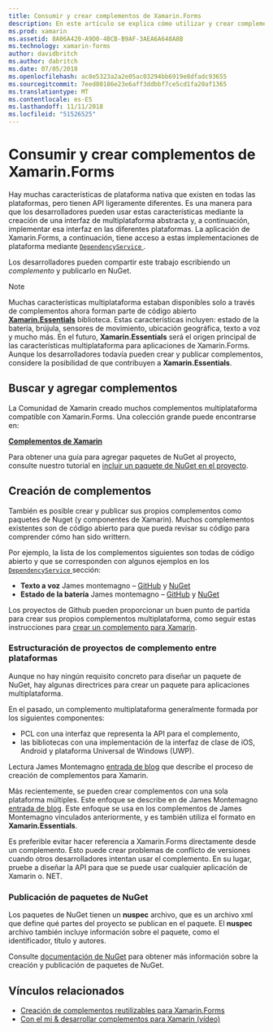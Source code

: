 ```yaml
---
title: Consumir y crear complementos de Xamarin.Forms
description: En este artículo se explica cómo utilizar y crear complementos de Xamarin.Forms. Complementos normalmente se usan para exponer fácilmente las características de plataforma nativa.
ms.prod: xamarin
ms.assetid: 8A06A420-A9D0-4BCB-B9AF-3AEA6A648A8B
ms.technology: xamarin-forms
author: davidbritch
ms.author: dabritch
ms.date: 07/05/2018
ms.openlocfilehash: ac8e5323a2a2e05ac03294bb6919e8dfadc93655
ms.sourcegitcommit: 7eed80186e23e6aff3ddbbf7ce5cd1fa20af1365
ms.translationtype: MT
ms.contentlocale: es-ES
ms.lasthandoff: 11/11/2018
ms.locfileid: "51526525"
---
```

# <a name="consuming-and-creating-xamarinforms-plugins"></a>Consumir y crear complementos de Xamarin.Forms

Hay muchas características de plataforma nativa que existen en todas las plataformas, pero tienen API ligeramente diferentes. Es una manera para que los desarrolladores pueden usar estas características mediante la creación de una interfaz de multiplataforma abstracta y, a continuación, implementar esa interfaz en las diferentes plataformas. La aplicación de Xamarin.Forms, a continuación, tiene acceso a estas implementaciones de plataforma mediante [ `DependencyService` ](~/xamarin-forms/app-fundamentals/dependency-service/index.md).

Los desarrolladores pueden compartir este trabajo escribiendo un _complemento_ y publicarlo en NuGet.

> [!NOTE]
> Muchas características multiplataforma estaban disponibles solo a través de complementos ahora forman parte de código abierto **[Xamarin.Essentials](~/essentials/index.md)** biblioteca. Estas características incluyen: estado de la batería, brújula, sensores de movimiento, ubicación geográfica, texto a voz y mucho más. En el futuro, **Xamarin.Essentials** será el origen principal de las características multiplataforma para aplicaciones de Xamarin.Forms. Aunque los desarrolladores todavía pueden crear y publicar complementos, considere la posibilidad de que contribuyen a **Xamarin.Essentials**.

## <a name="finding-and-adding-plugins"></a>Buscar y agregar complementos

La Comunidad de Xamarin creado muchos complementos multiplataforma compatible con Xamarin.Forms. Una colección grande puede encontrarse en:

[**Complementos de Xamarin**](https://github.com/xamarin/XamarinComponents)

Para obtener una guía para agregar paquetes de NuGet al proyecto, consulte nuestro tutorial en [incluir un paquete de NuGet en el proyecto](/visualstudio/mac/nuget-walkthrough/).

## <a name="creating-plugins"></a>Creación de complementos

También es posible crear y publicar sus propios complementos como paquetes de Nuget (y componentes de Xamarin). Muchos complementos existentes son de código abierto para que pueda revisar su código para comprender cómo han sido writtern.

Por ejemplo, la lista de los complementos siguientes son todas de código abierto y que se corresponden con algunos ejemplos en los [ `DependencyService` ](~/xamarin-forms/app-fundamentals/dependency-service/index.md) sección:

- **Texto a voz** James montemagno &ndash; [GitHub](https://github.com/jamesmontemagno/TextToSpeechPlugin) y [NuGet  ](https://www.nuget.org/packages/Xam.Plugins.TextToSpeech)
- **Estado de la batería** James montemagno &ndash; [GitHub](https://github.com/jamesmontemagno/BatteryPlugin) y [NuGet](https://www.nuget.org/packages/Xam.Plugin.Battery)

Los proyectos de Github pueden proporcionar un buen punto de partida para crear sus propios complementos multiplataforma, como seguir estas instrucciones para [crear un complemento para Xamarin](https://github.com/xamarin/XamarinComponents#create-a-plugin-for-xamarin).

### <a name="structuring-cross-platform-plugin-projects"></a>Estructuración de proyectos de complemento entre plataformas

Aunque no hay ningún requisito concreto para diseñar un paquete de NuGet, hay algunas directrices para crear un paquete para aplicaciones multiplataforma.

En el pasado, un complemento multiplataforma generalmente formada por los siguientes componentes:

- PCL con una interfaz que representa la API para el complemento,
- las bibliotecas con una implementación de la interfaz de clase de iOS, Android y plataforma Universal de Windows (UWP).

Lectura James Montemagno [entrada de blog](https://blog.xamarin.com/creating-reusable-plugins-for-xamarin-forms/) que describe el proceso de creación de complementos para Xamarin.

Más recientemente, se pueden crear complementos con una sola plataforma múltiples. Este enfoque se describe en de James Montemagno [entrada de blog](https://montemagno.com/converting-xamarin-libraries-to-sdk-style-multi-targeted-projects/). Este enfoque se usa en los complementos de James Montemagno vinculados anteriormente, y es también utiliza el formato en **Xamarin.Essentials**.

Es preferible evitar hacer referencia a Xamarin.Forms directamente desde un complemento.
Esto puede crear problemas de conflicto de versiones cuando otros desarrolladores intentan usar el complemento. En su lugar, pruebe a diseñar la API para que se puede usar cualquier aplicación de Xamarin o. NET.

### <a name="publishing-nuget-packages"></a>Publicación de paquetes de NuGet

Los paquetes de NuGet tienen un **nuspec** archivo, que es un archivo xml que define qué partes del proyecto se publican en el paquete. El **nuspec** archivo también incluye información sobre el paquete, como el identificador, título y autores.

Consulte [documentación de NuGet](/nuget/create-packages/creating-a-package.md) para obtener más información sobre la creación y publicación de paquetes de NuGet.

## <a name="related-links"></a>Vínculos relacionados

- [Creación de complementos reutilizables para Xamarin.Forms](https://blog.xamarin.com/creating-reusable-plugins-for-xamarin-forms)
- [Con el mi & desarrollar complementos para Xamarin (vídeo)](https://university.xamarin.com/guestlectures/using-developing-plugins-for-xamarin)
